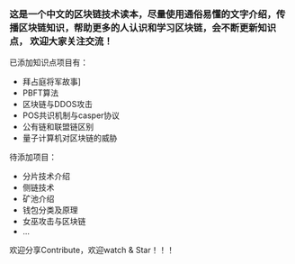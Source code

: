 ### 这是一个中文的区块链技术读本，尽量使用通俗易懂的文字介绍，传播区块链知识，帮助更多的人认识和学习区块链，会不断更新知识点， 欢迎大家关注交流！
已添加知识点项目有：
* 拜占庭将军故事]
* PBFT算法 
* 区块链与DDOS攻击
* POS共识机制与casper协议
* 公有链和联盟链区别
* 量子计算机对区块链的威胁

待添加项目：
* 分片技术介绍
* 侧链技术
* 矿池介绍
* 钱包分类及原理
* 女巫攻击与区块链
* ...


欢迎分享Contribute，欢迎watch & Star！！！

